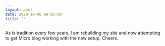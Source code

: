 ```yaml
---
layout: post
date: 2020-10-06 09:05:00
title: ''
---
```


As is tradition every few years, I am rebuilding my site and now attempting to get Micro.blog working with the new setup. Cheers.